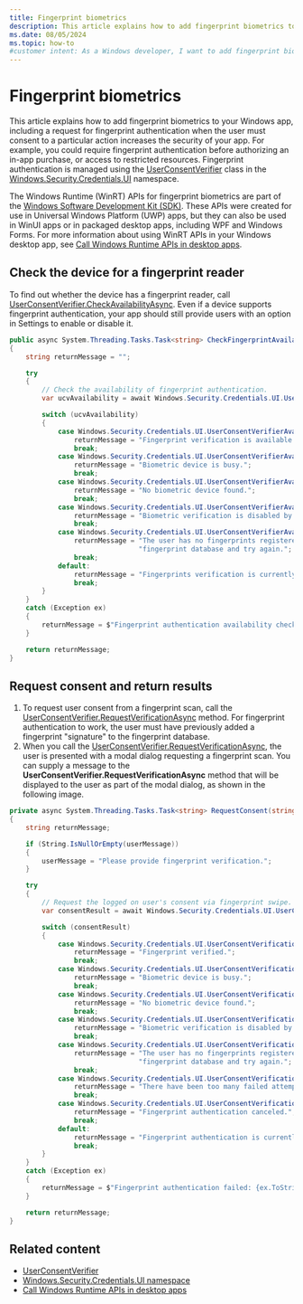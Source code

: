 ```yaml
---
title: Fingerprint biometrics
description: This article explains how to add fingerprint biometrics to your packaged Windows app using WinRT APIs from the Windows SDK.
ms.date: 08/05/2024
ms.topic: how-to
#customer intent: As a Windows developer, I want to add fingerprint biometrics to my Windows apps.
---
```


# Fingerprint biometrics

This article explains how to add fingerprint biometrics to your Windows app, including a request for fingerprint authentication when the user must consent to a particular action increases the security of your app. For example, you could require fingerprint authentication before authorizing an in-app purchase, or access to restricted resources. Fingerprint authentication is managed using the [UserConsentVerifier](/uwp/api/Windows.Security.Credentials.UI.UserConsentVerifier) class in the [Windows.Security.Credentials.UI](/uwp/api/Windows.Security.Credentials.UI) namespace.

The Windows Runtime (WinRT) APIs for fingerprint biometrics are part of the [Windows Software Development Kit (SDK)](https://developer.microsoft.com/windows/downloads/windows-sdk/). These APIs were created for use in Universal Windows Platform (UWP) apps, but they can also be used in WinUI apps or in packaged desktop apps, including WPF and Windows Forms. For more information about using WinRT APIs in your Windows desktop app, see [Call Windows Runtime APIs in desktop apps](/windows/apps/desktop/modernize/desktop-to-uwp-enhance).

## Check the device for a fingerprint reader

To find out whether the device has a fingerprint reader, call [UserConsentVerifier.CheckAvailabilityAsync](/uwp/api/windows.security.credentials.ui.userconsentverifier.checkavailabilityasync). Even if a device supports fingerprint authentication, your app should still provide users with an option in Settings to enable or disable it.

```cs
public async System.Threading.Tasks.Task<string> CheckFingerprintAvailability()
{
    string returnMessage = "";

    try
    {
        // Check the availability of fingerprint authentication.
        var ucvAvailability = await Windows.Security.Credentials.UI.UserConsentVerifier.CheckAvailabilityAsync();

        switch (ucvAvailability)
        {
            case Windows.Security.Credentials.UI.UserConsentVerifierAvailability.Available:
                returnMessage = "Fingerprint verification is available.";
                break;
            case Windows.Security.Credentials.UI.UserConsentVerifierAvailability.DeviceBusy:
                returnMessage = "Biometric device is busy.";
                break;
            case Windows.Security.Credentials.UI.UserConsentVerifierAvailability.DeviceNotPresent:
                returnMessage = "No biometric device found.";
                break;
            case Windows.Security.Credentials.UI.UserConsentVerifierAvailability.DisabledByPolicy:
                returnMessage = "Biometric verification is disabled by policy.";
                break;
            case Windows.Security.Credentials.UI.UserConsentVerifierAvailability.NotConfiguredForUser:
                returnMessage = "The user has no fingerprints registered. Please add a fingerprint to the " +
                                "fingerprint database and try again.";
                break;
            default:
                returnMessage = "Fingerprints verification is currently unavailable.";
                break;
        }
    }
    catch (Exception ex)
    {
        returnMessage = $"Fingerprint authentication availability check failed: {ex.ToString()}";
    }

    return returnMessage;
}
```

## Request consent and return results

1. To request user consent from a fingerprint scan, call the [UserConsentVerifier.RequestVerificationAsync](/uwp/api/windows.security.credentials.ui.userconsentverifier.requestverificationasync) method. For fingerprint authentication to work, the user must have previously added a fingerprint "signature" to the fingerprint database.
1. When you call the [UserConsentVerifier.RequestVerificationAsync](/uwp/api/windows.security.credentials.ui.userconsentverifier.requestverificationasync), the user is presented with a modal dialog requesting a fingerprint scan. You can supply a message to the **UserConsentVerifier.RequestVerificationAsync** method that will be displayed to the user as part of the modal dialog, as shown in the following image.

```cs
private async System.Threading.Tasks.Task<string> RequestConsent(string userMessage)
{
    string returnMessage;

    if (String.IsNullOrEmpty(userMessage))
    {
        userMessage = "Please provide fingerprint verification.";
    }

    try
    {
        // Request the logged on user's consent via fingerprint swipe.
        var consentResult = await Windows.Security.Credentials.UI.UserConsentVerifier.RequestVerificationAsync(userMessage);

        switch (consentResult)
        {
            case Windows.Security.Credentials.UI.UserConsentVerificationResult.Verified:
                returnMessage = "Fingerprint verified.";
                break;
            case Windows.Security.Credentials.UI.UserConsentVerificationResult.DeviceBusy:
                returnMessage = "Biometric device is busy.";
                break;
            case Windows.Security.Credentials.UI.UserConsentVerificationResult.DeviceNotPresent:
                returnMessage = "No biometric device found.";
                break;
            case Windows.Security.Credentials.UI.UserConsentVerificationResult.DisabledByPolicy:
                returnMessage = "Biometric verification is disabled by policy.";
                break;
            case Windows.Security.Credentials.UI.UserConsentVerificationResult.NotConfiguredForUser:
                returnMessage = "The user has no fingerprints registered. Please add a fingerprint to the " +
                                "fingerprint database and try again.";
                break;
            case Windows.Security.Credentials.UI.UserConsentVerificationResult.RetriesExhausted:
                returnMessage = "There have been too many failed attempts. Fingerprint authentication canceled.";
                break;
            case Windows.Security.Credentials.UI.UserConsentVerificationResult.Canceled:
                returnMessage = "Fingerprint authentication canceled.";
                break;
            default:
                returnMessage = "Fingerprint authentication is currently unavailable.";
                break;
        }
    }
    catch (Exception ex)
    {
        returnMessage = $"Fingerprint authentication failed: {ex.ToString()}";
    }

    return returnMessage;
}
```

## Related content

- [UserConsentVerifier](/uwp/api/Windows.Security.Credentials.UI.UserConsentVerifier)
- [Windows.Security.Credentials.UI namespace](/uwp/api/Windows.Security.Credentials.UI)
- [Call Windows Runtime APIs in desktop apps](/windows/apps/desktop/modernize/desktop-to-uwp-enhance)
